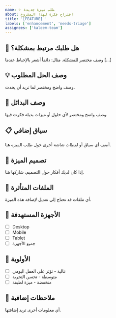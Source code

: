 ```yaml
---
name: ✨ طلب ميزة جديدة
about: اقتراح فكرة لهذا المشروع
title: '[FEATURE] '
labels: ['enhancement', 'needs-triage']
assignees: ['kaleem-team']
---
```


## 🎯 هل طلبك مرتبط بمشكلة؟
وصف مختصر للمشكلة. مثال: دائماً أشعر بالإحباط عندما [...]

## 💡 وصف الحل المطلوب
وصف واضح ومختصر لما تريد أن يحدث.

## 🔄 وصف البدائل
وصف واضح ومختصر لأي حلول أو ميزات بديلة فكرت فيها.

## 📋 سياق إضافي
أضف أي سياق أو لقطات شاشة أخرى حول طلب الميزة هنا.

## 🎨 تصميم الميزة
إذا كان لديك أفكار حول التصميم، شاركها هنا.

## 🔧 الملفات المتأثرة
أي ملفات قد تحتاج إلى تعديل لإضافة هذه الميزة.

## 📱 الأجهزة المستهدفة
- [ ] Desktop
- [ ] Mobile
- [ ] Tablet
- [ ] جميع الأجهزة

## 🚀 الأولوية
- [ ] عالية - تؤثر على العمل اليومي
- [ ] متوسطة - تحسن التجربة
- [ ] منخفضة - ميزة لطيفة

## 📝 ملاحظات إضافية
أي معلومات أخرى تريد إضافتها.
